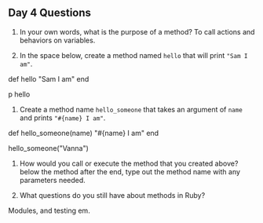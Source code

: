 ## Day 4 Questions

1. In your own words, what is the purpose of a method?
  To call actions and behaviors on variables.

1. In the space below, create a method named `hello` that will print `"Sam I am"`.

def hello 
  "Sam I am"
end

p hello

1. Create a method name `hello_someone` that takes an argument of `name` and prints `"#{name} I am"`.

def hello_someone(name)
  "#{name} I am"
end

hello_someone("Vanna")

1. How would you call or execute the method that you created above?
below the method after the end, type out the method name with any parameters needed. 

1. What questions do you still have about methods in Ruby?

  Modules, and testing em. 

